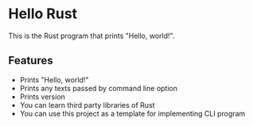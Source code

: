 # Hello Rust

This is the Rust program that prints "Hello, world!".

## Features

- Prints "Hello, world!"
- Prints any texts passed by command line option
- Prints version
- You can learn third party libraries of Rust
- You can use this project as a template for implementing CLI program
